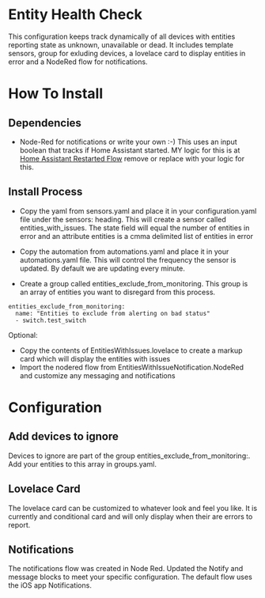 # Entity Health Check
This configuration keeps track dynamically of all devices with entities reporting state as unknown, unavailable or dead.  It includes template sensors, group for exluding devices, a lovelace card to display entities in error and a NodeRed flow for notifications.  

# How To Install
## Dependencies
  * Node-Red for notifications or write your own :-)
    This uses an input boolean that tracks if Home Assistant started.  MY logic for this is at [Home Assistant Restarted Flow](../HomeAssistant_Start) remove or replace with your logic for this.

## Install Process  
  * Copy the yaml from sensors.yaml and place it in your configuration.yaml file under the sensors: heading.  This will create a sensor called entities_with_issues.  The state field will equal the number of entities in error and an attribute entities is a cmma delimited list of entities in error

  * Copy the automation from automations.yaml and place it in your automations.yaml file.  This will control the frequency the sensor is updated.  By default we are updating every minute.
  
  * Create a group called entities_exclude_from_monitoring.  This group is an array of entities you want to disregard from this process.
  ```
  entities_exclude_from_monitoring:
    name: "Entities to exclude from alerting on bad status"
    - switch.test_switch
  ```
  
  Optional:
  * Copy the contents of EntitiesWithIssues.lovelace to create a markup card which will display the entities with issues
  * Import the nodered flow from EntitiesWithIssueNotification.NodeRed and customize any messaging and notifications

# Configuration
## Add devices to ignore
   Devices to ignore are part of the group entities_exclude_from_monitoring:.  Add your entities to this array in groups.yaml.

## Lovelace Card
   The lovelace card can be customized to whatever look and feel you like.  It is currently and conditional card and will only display when their are errors to report.

## Notifications
   The notifications flow was created in Node Red.  Updated the Notify and message blocks to meet your specific configuration.  The default flow uses the iOS app Notifications.